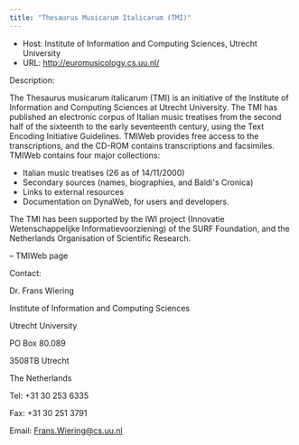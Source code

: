 ```yaml
---
title: "Thesaurus Musicarum Italicarum (TMI)"
---
```









* Host: Institute of Information
 and Computing Sciences, Utrecht University
* URL: <http://euromusicology.cs.uu.nl/>



Description:


The Thesaurus musicarum italicarum (TMI) is an initiative of the Institute of Information
 and Computing Sciences at Utrecht University. The TMI has published an electronic
 corpus of Italian music treatises from the second half of the sixteenth to the early
 seventeenth century, using the Text Encoding Initiative Guidelines. TMIWeb provides
 free access to the transcriptions, and the CD-ROM contains transcriptions and facsimiles.
 TMIWeb contains four major collections: 
 


* Italian music treatises (26 as of 14/11/2000)
* Secondary sources (names, biographies, and Baldi's 
 Cronica)
* Links to external resources
* Documentation on DynaWeb, for users and developers.


The TMI has been supported by the IWI project (Innovatie Wetenschappelijke Informatievoorziening)
 of the SURF Foundation, and the Netherlands Organisation of Scientific Research. 


– TMIWeb page



Contact:



Dr. Frans Wiering 


Institute of Information and Computing Sciences 


Utrecht University 


PO Box 80.089 


3508TB Utrecht 


The Netherlands 


Tel: +31 30 253 6335


Fax: +31 30 251 3791


Email: [Frans.Wiering@cs.uu.nl](mailto:frans.wiering@cs.uu.nl)





